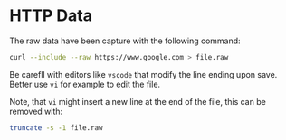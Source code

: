 # HTTP Data

The raw data have been capture with the following command:

```bash
curl --include --raw https://www.google.com > file.raw
```

Be carefll with editors like `vscode` that modify the line ending upon save. Better use `vi` for example to edit the file.

Note, that `vi` might insert a new line at the end of the file, this can be removed with:

```bash
truncate -s -1 file.raw
```
